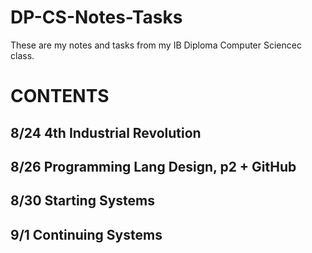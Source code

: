 # DP-CS-Notes-Tasks
These are my notes and tasks from my IB Diploma Computer Sciencec class.

# CONTENTS 
<h2>8/24 4th Industrial Revolution<h2>
<h2>8/26 Programming Lang Design, p2 + GitHub</h2> 
<h2>8/30 Starting Systems</h2> 
<h2>9/1  Continuing Systems </h2> 




